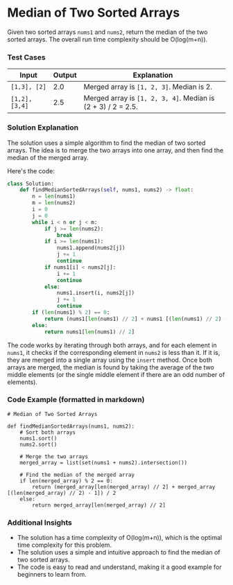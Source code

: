 # Median of Two Sorted Arrays

Given two sorted arrays `nums1` and `nums2`, return the median of the two sorted arrays. The overall run time complexity should be O(log(m+n)).

### Test Cases

| Input | Output | Explanation |
| --- | --- | --- |
| `[1,3], [2]` | 2.0 | Merged array is `[1, 2, 3]`. Median is 2. |
| `[1,2], [3,4]` | 2.5 | Merged array is `[1, 2, 3, 4]`. Median is (2 + 3) / 2 = 2.5. |

### Solution Explanation

The solution uses a simple algorithm to find the median of two sorted arrays. The idea is to merge the two arrays into one array, and then find the median of the merged array.

Here's the code:
```python
class Solution:
    def findMedianSortedArrays(self, nums1, nums2) -> float:
        n = len(nums1)
        m = len(nums2)
        i = 0
        j = 0
        while i < n or j < m:
            if j >= len(nums2):
                break
            if i >= len(nums1):
                nums1.append(nums2[j])
                j += 1
                continue
            if nums1[i] < nums2[j]:
                i += 1
                continue
            else:
                nums1.insert(i, nums2[j])
                j += 1
                continue
        if (len(nums1) % 2) == 0:
            return (nums1[len(nums1) // 2] + nums1 [(len(nums1) // 2) - 1]) / 2
        else:
            return nums1[len(nums1) // 2]
```
The code works by iterating through both arrays, and for each element in `nums1`, it checks if the corresponding element in `nums2` is less than it. If it is, they are merged into a single array using the `insert` method. Once both arrays are merged, the median is found by taking the average of the two middle elements (or the single middle element if there are an odd number of elements).

### Code Example (formatted in markdown)
```
# Median of Two Sorted Arrays

def findMedianSortedArrays(nums1, nums2):
    # Sort both arrays
    nums1.sort()
    nums2.sort()

    # Merge the two arrays
    merged_array = list(set(nums1 + nums2).intersection())

    # Find the median of the merged array
    if len(merged_array) % 2 == 0:
        return (merged_array[len(merged_array) // 2] + merged_array [(len(merged_array) // 2) - 1]) / 2
    else:
        return merged_array[len(merged_array) // 2]
```
### Additional Insights

* The solution has a time complexity of O(log(m+n)), which is the optimal time complexity for this problem.
* The solution uses a simple and intuitive approach to find the median of two sorted arrays.
* The code is easy to read and understand, making it a good example for beginners to learn from.
